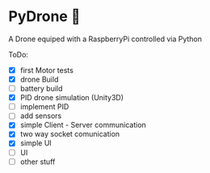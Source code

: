 
# PyDrone :helicopter:

A Drone equiped with a RaspberryPi controlled via Python

ToDo:
- [x] first Motor tests
- [x] drone Build
- [ ] battery build
- [x] PID drone simulation (Unity3D)
- [ ] implement PID
- [ ] add sensors
- [x] simple Client - Server communication
- [x] two way socket comunication
- [x] simple UI
- [ ] UI
- [ ] other stuff
